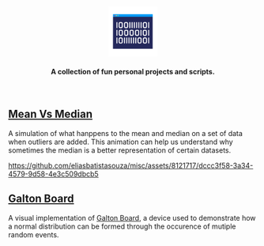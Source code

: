 <div align="center">
    <img alt="Binary Code" src="./docs/binary-code-flat.svg" width=20%/>
</div>
<h4>
<p align="center">
A collection of fun personal projects and scripts.
</p>
</h4>
</br>

## [Mean Vs Median](./mean_vs_median/)
A simulation of what hanppens to the mean and median on a set of data when outliers are added. This animation can help us understand why sometimes the median is a better representation of certain datasets.

https://github.com/eliasbatistasouza/misc/assets/8121717/dccc3f58-3a34-4579-9d58-4e3c509dbcb5

## [Galton Board](./galton_board/)
A visual implementation of [Galton Board](https://en.wikipedia.org/wiki/Galton_board), a device used to demonstrate how a normal distribution can be formed through the occurence of mutiple random events.

<div align="center">

</div>
